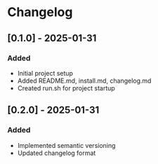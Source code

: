 # Changelog

## [0.1.0] - 2025-01-31
### Added
- Initial project setup
- Added README.md, install.md, changelog.md
- Created run.sh for project startup

## [0.2.0] - 2025-01-31
### Added
- Implemented semantic versioning
- Updated changelog format

